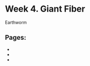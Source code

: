 # Week 4. Giant Fiber

Earthworm



## Pages:
- [](../modules/earthworm-giant-fiber/Lab-Manual_earthworm-giant-fiber.md)
- [](../modules/earthworm-giant-fiber/Data-Explorer_earthworm-giant-fiber.ipynb)
- [](../modules/earthworm-giant-fiber/Responses_earthworm-giant-fiber.ipynb)


